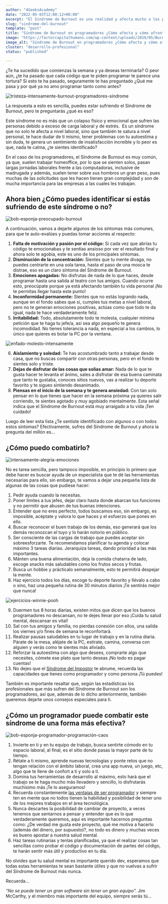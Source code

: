 ```yaml
---
author: "4GeeksAcademy"
date: "2022-05-03T12:00:12+00:00"
excerpt: "El Síndrome de Burnout es una realidad y afecta mucho a los profesionales, sobretodo a los programadores, lee este blog y verás cómo identificarlo y combatirlo."
slug: "sindrome-del-burnout"
template: "post"
title: "Síndrome de Burnout en programadores ¿Cómo afecta y cómo afrontarlo?"
image: "https://factorcapitalhumano.com/wp-content/uploads/2019/05/Burnout-laboral-e1558985212623.jpg"
image_alt: "Síndrome de Burnout en programadores ¿Cómo afecta y cómo afrontarlo?"
cluster: "desarrollo-profesional"
status: "published"

---
```

¿Te ha sucedido que comienzas la semana y ya deseas terminarla? O peor aún, ¿te ha pasado que cada código que te piden programar te parece una tortura? Si esto te ha pasado, seguramente te has preguntado ¿Qué me pasa y por qué ya no amo programar tanto como antes?

![tristeza-intensamente-burnout-programadores-síndrome](https://i.pinimg.com/originals/1a/e9/e9/1ae9e93623ff5731791fc38bce89655d.gif)

La respuesta a esto es sencilla, puedes estar sufriendo el Síndrome de Burnout, pero te preguntarás ¿qué es eso?

Este síndrome no es más que un colapso físico y emocional que sufren las personas debido a exceso de carga laboral y de estrés.  Es un síndrome que no solo te afecta a nivel laboral, sino que también te satura a nivel personal, te hace dudar de ti mismo, tener problemas con tu autoestima y sin duda, te genera un sentimiento de insatisfacción increíble y lo peor es que, nada te calma, ¿te sientes identificado?

En el caso de los programadores, el Síndrome de Burnout es muy común, ya que, suelen trabajar homeoffice, por lo que se sienten solos, pasan largas jornadas laborales frente a las computadoras, inclusive de madrugada y además, suelen tener sobre sus hombros un gran peso, pues muchas de las solicitudes que les hacen tienen gran complejidad y son de mucha importancia para las empresas a las cuales les trabajan.

## Ahora bien ¿Cómo puedes identificar si estás sufriendo de este síndrome o no?

![bob-esponja-preocupado-burnout](https://i.pinimg.com/originals/1f/3c/d9/1f3cd9860a956a1e4a265b780d3963a9.gif)

A continuación, vamos a dejarte algunos de los síntomas más comunes, para que te auto-evalúes y puedas tomar acciones al respecto:

1. **Falta de motivación y pasión por el código:** Si cada vez que abrías tu código te emocionabas y te sentías ansioso por ver el resultado final y ahora solo te agobia, este es uno de los principales síntomas.
2. **Disminución de la concentración:** Sientes que tu mente divaga, no puedes centrarte en una sola tarea, hasta el paso de una mosca te distrae, eso es un claro síntoma del Síndrome de Burnout.
3. **Emociones apagadas:** No disfrutas de nada de lo que haces, desde programar hasta una salida al teatro con tus amigos. Cuando ocurre esto, preocúpate porque ya está afectando también tu vida personal ¡No te permitas llegar hasta este punto!
4. **Inconformidad permanente:** Sientes que no estás logrando nada, aunque en el fondo sabes que si, cumples tus metas a nivel laboral, pero no te generan emociones positivas, actúas como que todo te da igual, nada te hace verdaderamente feliz.
5. **Irritabilidad:** Todo, absolutamente todo te molesta, cualquier mínima petición que te haga tu jefe/a, así sea algo pequeño te genera incomodidad. No tienes tolerancia a nada, en especial a los cambios, lo único que quieres es botar la PC por la ventana.

![enfado-molesto-intensamente](https://c.tenor.com/lTe5PjawzRAAAAAC/furia-intensamente.gif)

6. **Aislamiento y soledad:** Te has acostumbrado tanto a trabajar desde casa, que no buscas compartir con otras personas, pero en el fondo te sientes solo y triste.
7. **Dejas de disfrutar de las cosas que solías amar:** Nada de lo que te gusta hacer te levanta el ánimo, sales a disfrutar de esa buena caminata que tanto te gustaba, conoces sitios nuevos, vas a realizar tu deporte favorito y te sigues sintiendo desanimado.
8. **Piensas en el inicio de la semana y te genera ansiedad:** Con tan solo pensar en lo que tienes que hacer en la semana próxima ya quieres salir corriendo, te sientes agotado y muy agobiado mentalmente. Esta señal indica que el Síndrome de Burnout está muy arraigado a tu vida ¡Ten cuidado!

Luego de leer esta lista ¿Te sentiste identificado con algunos o con todos estos síntomas? Efectivamente, sufres del Síndrome de Burnout y ahora la pregunta del millón es…
## ¿Cómo puedo combatirlo?

![intensamente-alegría-emociones](https://thumbs.gfycat.com/HarmfulActiveHog-size_restricted.gif)

No es tarea sencilla, pero tampoco imposible, en principio lo primero que debe hacer es buscar ayuda de un especialista que te dé las herramientas necesarias para ello, sin embargo, te vamos a dejar una pequeña lista de algunas de las cosas que pudiese hacer:

1. Pedir ayuda cuando la necesitas.
2. Poner límites a tus jefes, dejar claro hasta donde abarcan tus funciones y no permitir que abusen de tus buenas intenciones.
3. Entender que no eres perfecto, todos buscamos eso, sin embargo, es imposible, acéptate y valora lo que haces y el esfuerzo que pones en ello.
4. Buscar reconocer el buen trabajo de los demás, eso generará que los demás reconozcan el tuyo y lo harán notorio en público.
5. Ser consciente de las cargas de trabajo que puedes aceptar sin sobreesforzarte. Te recomendamos planificar tu agenda y colocar máximo 3 tareas diarias. Jerarquiza tareas, dando prioridad a las más importantes.
6. Mánten una buena alimentación, deja la comida chatarra de lado, escoge snacks más saludables como los frutos secos y frutas.
7. Busca un hobbie y prácticalo semanalmente, esto te permitirá despejar la mente.
8. Haz ejercicio todos los días, escoge tu deporte favorito y llévalo a cabo o sino, haz una pequeña rutina de 30 minutos diarios ¡Te sentirás mejor que nunca!

![ejercicios-winnie-pooh](https://c.tenor.com/HOeD2HXNGZwAAAAC/ejercicio-excercise.gif)

9. Duermen tus 8 horas diarias, existen mitos que dicen que los buenos programadores no descansan, no te dejes llevar por eso ¡Cuida tu salud mental, descansar es vital!
10. Sal con tus amigos y familia, no pierdas conexión con ellos, una salida los viernes y/o fines de semana te reconfortará.
11. Realizar pausas saludables en tu lugar de trabajo y en la rutina diaria. Párate de la mesa, aléjate de la PC, estírate, camina, conversa con alguien y verás como te sientes más aliviado.
12. Reforzar la autoestima con algo que desees, comprarte algo que necesites, cómete ese plato que tanto deseas ¡No todo es pagar cuentas!
13. No dejes que el [Síndrome del Impostor](https://4geeksacademy.com/es/desarrollo-profesional/sindrome-del-impostor) te abrume, recuerda las capacidades que tienes como programador y como persona ¡Tú puedes!

También es importante resaltar que, según las estadísticas los profesionales que más sufren del Síndrome de Burnout son los programadores, así que, además de lo dicho anteriormente, también queremos dejarte unos consejos especiales para ti.

## ¿Cómo un programador puede combatir este síndrome de una forma más efectiva? 

![bob-esponja-programador-programación-caos](https://c.tenor.com/tWD3GjJcoHgAAAAC/spongebob-computer.gif)

1. Invierte en ti y en tu equipo de trabajo, busca sentirte cómodo en tu espacio laboral, al final, es el sitio donde pasas la mayor parte de tu tiempo.
2. Rétate a ti mismo, aprende nuevas tecnologías y ponte retos que no tengan relación con el ámbito laboral, crea una app nueva, un juego, etc, algo que te llene de confort a ti y solo a ti.
3. Domina tus herramientas de desarrollo al máximo, esto hará que el trabajo se te haga mucho más llevadero y sencillo, lo disfrutarás muchísimo más ¡Te lo aseguramos!
4. Recuerda constantemente [las ventajas de ser programador](https://4geeksacademy.com/es/tendencias-y-tecnologia/4-razones-de-por-que-la-programacion-es-importante) y siempre ten en mente que no todos tienen la habilidad y posibilidad de tener uno de los mejores trabajos en el área tecnológica.
5. Nunca descartes la posibilidad de cambiar de proyecto, a veces tenemos que sentarnos a pensar y entender que es lo que verdaderamente queremos, aquí es importante hacernos preguntas como: ¿De verdad me gusta este proyecto, qué me motiva a hacerlo (además del dinero, por supuesto)?, no todo es dinero y muchas veces es bueno apostar a nuestra salud mental.
6. Haz tareas rutinarias y tenlas planificadas, ya que el realizar cosas tan sencillas como probar el código y documentación de partes del código, te harán sentir más útil y productivo en tu día.

No olvides que tu salud mental es importante querido dev, esperamos que todas estas herramientas te sean bastante útiles y que no vuelvas a sufrir del Síndrome de Burnout más nunca.

Recuerda…

*“No se puede tener un gran software sin tener un gran equipo”.* Jim McCarthy, y el miembro más importante del equipo, siempre serás tú…
